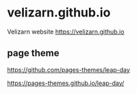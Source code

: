 # velizarn.github.io
Velizarn website https://velizarn.github.io

## page theme
https://github.com/pages-themes/leap-day

https://pages-themes.github.io/leap-day/

